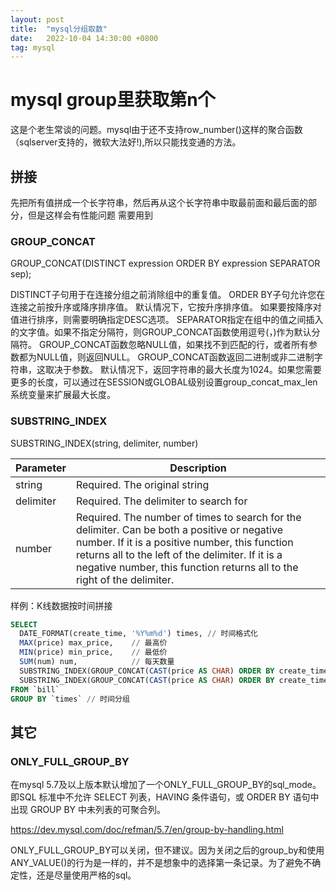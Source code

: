 ```yaml
---
layout: post
title:  "mysql分组取数"
date:   2022-10-04 14:30:00 +0800
tag: mysql
---
```

# mysql group里获取第n个
这是个老生常谈的问题。mysql由于还不支持row_number()这样的聚合函数（sqlserver支持的，微软大法好!),所以只能找变通的方法。

## 拼接
先把所有值拼成一个长字符串，然后再从这个长字符串中取最前面和最后面的部分，但是这样会有性能问题
需要用到
### GROUP_CONCAT
GROUP_CONCAT(DISTINCT expression
    ORDER BY expression
    SEPARATOR sep);

DISTINCT子句用于在连接分组之前消除组中的重复值。
ORDER BY子句允许您在连接之前按升序或降序排序值。 默认情况下，它按升序排序值。 如果要按降序对值进行排序，则需要明确指定DESC选项。
SEPARATOR指定在组中的值之间插入的文字值。如果不指定分隔符，则GROUP_CONCAT函数使用逗号(，)作为默认分隔符。
GROUP_CONCAT函数忽略NULL值，如果找不到匹配的行，或者所有参数都为NULL值，则返回NULL。
GROUP_CONCAT函数返回二进制或非二进制字符串，这取决于参数。 默认情况下，返回字符串的最大长度为1024。如果您需要更多的长度，可以通过在SESSION或GLOBAL级别设置group_concat_max_len系统变量来扩展最大长度。

### SUBSTRING_INDEX
SUBSTRING_INDEX(string, delimiter, number)

|  Parameter   | Description  |
|  ----  | ----  |
| string  | Required. The original string |
| delimiter  | Required. The delimiter to search for |
|number|Required. The number of times to search for the delimiter. Can be both a positive or negative number. If it is a positive number, this function returns all to the left of the delimiter. If it is a negative number, this function returns all to the right of the delimiter.|



样例：K线数据按时间拼接
```sql
SELECT
  DATE_FORMAT(create_time, '%Y%m%d') times, // 时间格式化
  MAX(price) max_price,    // 最高价
  MIN(price) min_price,    // 最低价
  SUM(num) num,            // 每天数量
  SUBSTRING_INDEX(GROUP_CONCAT(CAST(price AS CHAR) ORDER BY create_time asc), ',', 1 ) first_price, 
  SUBSTRING_INDEX(GROUP_CONCAT(CAST(price AS CHAR) ORDER BY create_time DESC), ',', 1 ) last_price
FROM `bill`
GROUP BY `times` // 时间分组
```

## 其它

### ONLY_FULL_GROUP_BY
在mysql 5.7及以上版本默认增加了一个ONLY_FULL_GROUP_BY的sql_mode。
即SQL 标准中不允许 SELECT 列表，HAVING 条件语句，或 ORDER BY 语句中出现 GROUP BY 中未列表的可聚合列。

https://dev.mysql.com/doc/refman/5.7/en/group-by-handling.html

ONLY_FULL_GROUP_BY可以关闭，但不建议。因为关闭之后的group_by和使用 ANY_VALUE()的行为是一样的，并不是想象中的选择第一条记录。为了避免不确定性，还是尽量使用严格的sql。